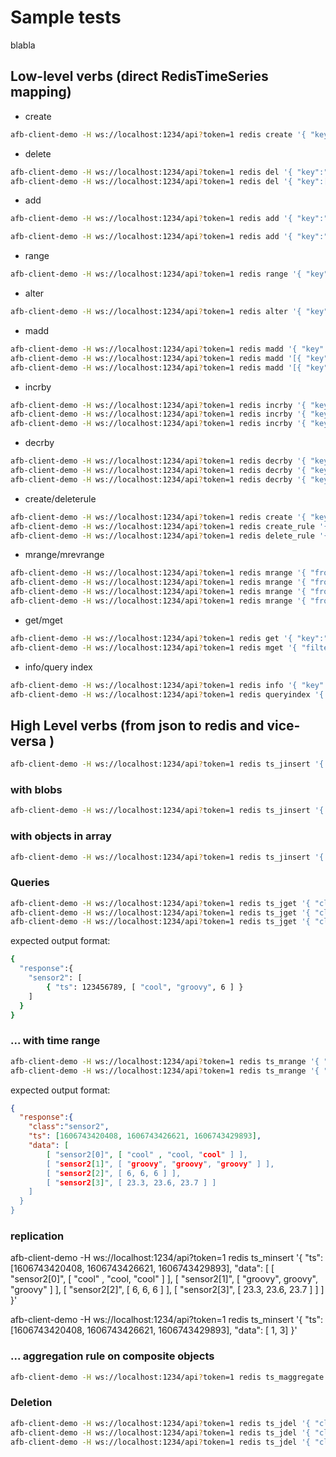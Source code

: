 # Sample tests

blabla

## Low-level verbs (direct RedisTimeSeries mapping)

* create

``` bash
afb-client-demo -H ws://localhost:1234/api?token=1 redis create '{ "key":"temperature", "retention":3000, "uncompressed":true, "labels": { "sens":"3", "asa":"44" } }'
```

* delete

``` bash
afb-client-demo -H ws://localhost:1234/api?token=1 redis del '{ "key":"temperature" }'
afb-client-demo -H ws://localhost:1234/api?token=1 redis del '{ "key":["temperature"; "temperature2"] }'
```

* add

``` bash
afb-client-demo -H ws://localhost:1234/api?token=1 redis add '{ "key":"temperature", "timestamp":"1548149191", "value":42 , "retention":3000, "uncompressed":true, "labels": { "sens":"3", "asa":"44" } }'

afb-client-demo -H ws://localhost:1234/api?token=1 redis add '{ "key":"temperature", "timestamp":"*", "value":42 , "retention":3000, "uncompressed":true, "labels": { "sens":"3", "asa":"44" } }'
```

* range

``` bash
afb-client-demo -H ws://localhost:1234/api?token=1 redis range '{ "key":"temperature", "fromts":"1548149191", "tots":"1548149200" }'
```

* alter

``` bash
afb-client-demo -H ws://localhost:1234/api?token=1 redis alter '{ "key":"temperature", "retention":3000,  "labels": { "sens":"3", "asa":"45" } }'
```

* madd

``` bash
afb-client-demo -H ws://localhost:1234/api?token=1 redis madd '{ "key":"temperature", "timestamp":"15481491091" , "value":32 }'
afb-client-demo -H ws://localhost:1234/api?token=1 redis madd '[{ "key":"temperature", "timestamp":"15481491091" , "value":32 }]'
afb-client-demo -H ws://localhost:1234/api?token=1 redis madd '[{ "key":"temperature", "timestamp":"*" , "value":32 }, { "key":"temperature1", "timestamp":"*" , "value":29 }]'
```

* incrby

``` bash
afb-client-demo -H ws://localhost:1234/api?token=1 redis incrby '{ "key":"temperature", "value":1, "timestamp":"*" }'
afb-client-demo -H ws://localhost:1234/api?token=1 redis incrby '{ "key":"temperature", "value":2 , "timestamp":"*", "retention":2000 }'
afb-client-demo -H ws://localhost:1234/api?token=1 redis incrby '{ "key":"temperature", "value":2.2, "timestamp":"*", "uncompressed":true }'
```

* decrby

``` bash
afb-client-demo -H ws://localhost:1234/api?token=1 redis decrby '{ "key":"temperature", "value":1, "timestamp":"*" }'
afb-client-demo -H ws://localhost:1234/api?token=1 redis decrby '{ "key":"temperature", "value":2 , "timestamp":"*", "retention":2000 }'
afb-client-demo -H ws://localhost:1234/api?token=1 redis decrby '{ "key":"temperature", "value":2.2, "timestamp":"*", "uncompressed":true }'
```

* create/deleterule

``` bash
afb-client-demo -H ws://localhost:1234/api?token=1 redis create '{ "key":"temp1" }'
afb-client-demo -H ws://localhost:1234/api?token=1 redis create_rule '{ "sourceKey":"temperature", "destKey":"temp1", "aggregation": {"type": "avg", "bucket":500} }'
afb-client-demo -H ws://localhost:1234/api?token=1 redis delete_rule '{ "sourceKey":"temperature", "destKey":"temp1" }
```

* mrange/mrevrange

``` bash
afb-client-demo -H ws://localhost:1234/api?token=1 redis mrange '{ "fromts":"1548149191", "tots":"1548149200" , "filter": [ "sens=3" ] }'
afb-client-demo -H ws://localhost:1234/api?token=1 redis mrange '{ "fromts":"-", "tots":"+" , "filter": [ "sens=3" ] }'
afb-client-demo -H ws://localhost:1234/api?token=1 redis mrange '{ "fromts":"-", "tots":"+" , "filter": [ "sens=3" ], "count":3 }'
afb-client-demo -H ws://localhost:1234/api?token=1 redis mrange '{ "fromts":"1548149191", "tots":"1548149200", "withlabels":true, "filter": [ "sens=3" ] }'
```

* get/mget

``` bash
afb-client-demo -H ws://localhost:1234/api?token=1 redis get '{ "key":"temp1" }'
afb-client-demo -H ws://localhost:1234/api?token=1 redis mget '{ "filter": [ "sens=3" ] }'
```

* info/query index

``` bash
afb-client-demo -H ws://localhost:1234/api?token=1 redis info '{ "key":"temperature" }'
afb-client-demo -H ws://localhost:1234/api?token=1 redis queryindex '{ "filter": [ "sens"=3 ] }'
```

## High Level verbs (from json to redis and vice-versa )

``` bash
afb-client-demo -H ws://localhost:1234/api?token=1 redis ts_jinsert '{ "class":"sensor1", "data": { "temperature": 25.2, "table": [ 1, 2, 3 ] } }'
```

### with blobs

``` bash
afb-client-demo -H ws://localhost:1234/api?token=1 redis ts_jinsert '{ "class":"sensor2", "data": [ "cool" , "groovy", 6 , 23.5 ] }'
```

### with objects in array

``` bash
afb-client-demo -H ws://localhost:1234/api?token=1 redis ts_jinsert '{ "class":"sensor3", "data": { "table": [ {"s": 12} , {"v": 21} ] } }'
```

### Queries

``` bash
afb-client-demo -H ws://localhost:1234/api?token=1 redis ts_jget '{ "class":"sensor1" }'
afb-client-demo -H ws://localhost:1234/api?token=1 redis ts_jget '{ "class":"sensor2" }'
afb-client-demo -H ws://localhost:1234/api?token=1 redis ts_jget '{ "class":"sensor3" }'
```

expected output format:

``` bash
{
  "response":{
    "sensor2": [
        { "ts": 123456789, [ "cool", "groovy", 6 ] }
    ]
  }
}
```

### ... with time range

``` bash
afb-client-demo -H ws://localhost:1234/api?token=1 redis ts_mrange '{ "class":"sensor2", "fromts":"12345", "tots":"6546" }'
afb-client-demo -H ws://localhost:1234/api?token=1 redis ts_mrange '{ "class":"sensor2", "fromts":"-", "tots":"+" }'
```

expected output format:

```json
{
  "response":{
    "class":"sensor2",
    "ts": [1606743420408, 1606743426621, 1606743429893],
    "data": [
        [ "sensor2[0]", [ "cool" , "cool, "cool" ] ],  
        [ "sensor2[1]", [ "groovy", "groovy", "groovy" ] ],  
        [ "sensor2[2]", [ 6, 6, 6 ] ],  
        [ "sensor2[3]", [ 23.3, 23.6, 23.7 ] ]
    ]
  }
}
```

### replication

afb-client-demo -H ws://localhost:1234/api?token=1 redis ts_minsert '{ "ts": [1606743420408, 1606743426621, 1606743429893], "data": [ [ "sensor2[0]", [ "cool" , "cool, "cool" ] ], [ "sensor2[1]", [ "groovy", groovy", "groovy" ] ], [ "sensor2[2]", [ 6, 6, 6 ] ], [ "sensor2[3]", [ 23.3, 23.6, 23.7 ] ] ]  }'

afb-client-demo -H ws://localhost:1234/api?token=1 redis ts_minsert '{ "ts": [1606743420408, 1606743426621, 1606743429893], "data": [ 1, 3]  }'



### ... aggregation rule on composite objects

```bash
afb-client-demo -H ws://localhost:1234/api?token=1 redis ts_maggregate '{ "class":"sensor2", "name":"avg", "aggregation": {"type": "avg", "bucket":500} }'
```


### Deletion

``` bash
afb-client-demo -H ws://localhost:1234/api?token=1 redis ts_jdel '{ "class":"sensor1" }'
afb-client-demo -H ws://localhost:1234/api?token=1 redis ts_jdel '{ "class":"sensor2" }'
afb-client-demo -H ws://localhost:1234/api?token=1 redis ts_jdel '{ "class":"sensor3" }'
```

